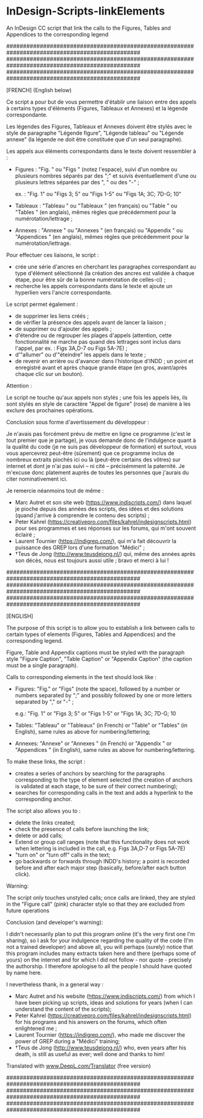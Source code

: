 # InDesign-Scripts-linkElements
An InDesign CC script that link the calls to the Figures, Tables and Appendices to the corresponding legend

################################################################################################
################################################################################################
################################################################################################

[FRENCH] (English below)

Ce script a pour but de vous permettre d'établir une liaison entre des appels à certains types d'éléments (Figures, Tableaux et Annexes) et la légende correspondante.

Les légendes des Figures, Tableaux et Annexes doivent être stylés avec le style de paragraphe "Légende figure", "Légende tableau" ou "Légende annexe" (la légende ne doit être constituée que d'un seul paragraphe).

Les appels aux éléments correspondants dans le texte doivent ressembler à :
- Figures : "Fig. " ou "Figs " (notez l'espace), suivi d'un nombre ou plusieurs nombres séparés par des ";" et suivis éventuellement d'une ou plusieurs lettres séparées par des ", " ou des "-" ;

    ex. : "Fig. 1" ou "Figs 3; 5" ou "Figs 1-5" ou "Figs 1A; 3C; 7D-G; 10"
    
- Tableaux : "Tableau " ou "Tableaux " (en français) ou "Table " ou "Tables " (en anglais), mêmes règles que précédemment pour la numérotation/lettrage ; 
- Annexes : "Annexe " ou "Annexes " (en français) ou "Appendix " ou "Appendices " (en anglais), mêmes règles que précédemment pour la numérotation/lettrage.

Pour effectuer ces liaisons, le script :
- crée une série d'ancres en cherchant les paragraphes correspondant au type d'élément sélectionné (la création des ancres est validée à chaque étape, pour être sûr de la bonne numérotation de celles-ci) ;
- recherche les appels correspondants dans le texte et ajoute un hyperlien vers l'ancre correspondante.

Le script permet également :
- de supprimer les liens créés ;
- de vérifier la présence des appels avant de lancer la liaison ;
- de supprimer ou d'ajouter des appels ;
- d'étendre ou de regrouper les plages d'appels (attention, cette fonctionnalité ne marche pas quand des lettrages sont inclus dans l'appel, par ex. : Figs 3A,D-7 ou Figs 5A-7E) ;
- d'"allumer" ou d'"éteindre" les appels dans le texte ;
- de revenir en arrière ou d'avancer dans l'historique d'INDD ; un point et enregistré avant et après chaque grande étape (en gros, avant/après chaque clic sur un bouton).

Attention :

Le script ne touche qu'aux appels non stylés ; une fois les appels liés, ils sont stylés en style de caractère "Appel de figure" (rose) de manière à les exclure des prochaines opérations.

Conclusion sous forme d'avertissement du développeur :

Je n'avais pas forcément prévu de mettre en ligne ce programme (c'est le tout premier que je partage), je vous demande donc de l'indulgence quant à la qualité du code (je ne suis pas développeur de formation) et surtout, vous vous apercevrez peut-être (sûrement) que ce programme inclus de nombreux extraits piochés ici ou là (peut-être certains des vôtres) sur internet et dont je n'ai pas suivi – ni cité – précisémment la paternité. Je m'excuse donc platement auprès de toutes les personnes que j'aurais du citer nominativement ici.

Je remercie néanmoins tout de même :
- Marc Autret et son site web (https://www.indiscripts.com/) dans laquel je pioche depuis des années des scripts, des idées et des solutions (quand j'arrive à comprendre le contenu des scripts) ;
- Peter Kahrel (https://creativepro.com/files/kahrel/indesignscripts.html) pour ses programmes et ses réponses sur les forums, qui m'ont souvent éclairé ;
- Laurent Tournier (https://indigrep.com/), qui m'a fait découvrir la puissance des GREP lors d'une formation "Médici" ;
- †Teus de Jong (http://www.teusdejong.nl/) qui, même des années après son décès, nous est toujours aussi utile ; bravo et merci à lui !

################################################################################################
################################################################################################
################################################################################################

[ENGLISH]

The purpose of this script is to allow you to establish a link between calls to certain types of elements (Figures, Tables and Appendices) and the corresponding legend.

Figure, Table and Appendix captions must be styled with the paragraph style "Figure Caption", "Table Caption" or "Appendix Caption" (the caption must be a single paragraph).

Calls to corresponding elements in the text should look like :
- Figures: "Fig." or "Figs" (note the space), followed by a number or numbers separated by ";" and possibly followed by one or more letters separated by "," or "-" ;

    e.g.: "Fig. 1" or "Figs 3; 5" or "Figs 1-5" or "Figs 1A; 3C; 7D-G; 10

- Tables: "Tableau" or "Tableaux" (in French) or "Table" or "Tables" (in English), same rules as above for numbering/lettering; 
- Annexes: "Annexe" or "Annexes " (in French) or "Appendix " or "Appendices " (in English), same rules as above for numbering/lettering.

To make these links, the script :
- creates a series of anchors by searching for the paragraphs corresponding to the type of element selected (the creation of anchors is validated at each stage, to be sure of their correct numbering);
- searches for corresponding calls in the text and adds a hyperlink to the corresponding anchor.

The script also allows you to :
- delete the links created;
- check the presence of calls before launching the link;
- delete or add calls;
- Extend or group call ranges (note that this functionality does not work when lettering is included in the call, e.g. Figs 3A,D-7 or Figs 5A-7E)
- "turn on" or "turn off" calls in the text;
- go backwards or forwards through INDD's history; a point is recorded before and after each major step (basically, before/after each button click).

Warning:

The script only touches unstyled calls; once calls are linked, they are styled in the "Figure call" (pink) character style so that they are excluded from future operations

Conclusion (and developer's warning):

I didn't necessarily plan to put this program online (it's the very first one I'm sharing), so I ask for your indulgence regarding the quality of the code (I'm not a trained developer)
and above all, you will perhaps (surely) notice that this program includes many extracts taken here and there (perhaps some of yours) on the internet 
and for which I did not follow - nor quote - precisely the authorship. I therefore apologise to all the people I should have quoted by name here.

I nevertheless thank, in a general way :

- Marc Autret and his website (https://www.indiscripts.com/) from which I have been picking up scripts, ideas and solutions for years (when I can understand the content of the scripts);
- Peter Kahrel (https://creativepro.com/files/kahrel/indesignscripts.html) for his programs and his answers on the forums, which often enlightened me ;
- Laurent Tournier (https://indigrep.com/), who made me discover the power of GREP during a "Médici" training;
- †Teus de Jong (http://www.teusdejong.nl/) who, even years after his death, is still as useful as ever; well done and thanks to him!

Translated with www.DeepL.com/Translator (free version)

################################################################################################
################################################################################################
################################################################################################
